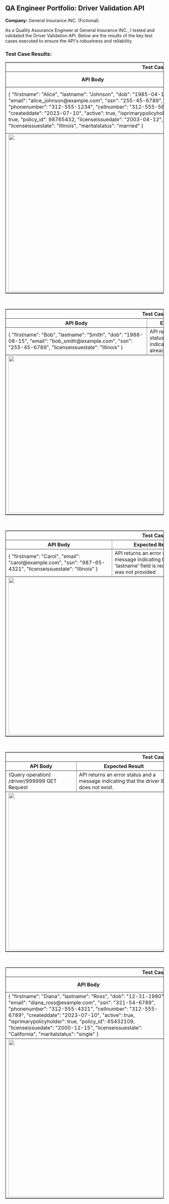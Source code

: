 <div>
  <h2>QA Engineer Portfolio: Driver Validation API</h2>
  <p><strong>Company:</strong> General Insurance INC. (Fictional)</p>
  <p>
    As a Quality Assurance Engineer at General Insurance INC., I tested and validated the Driver Validation API. Below are the results of the key test cases executed to ensure the API's robustness and reliability.
  </p>
  <h3>Test Case Results:</h3>
  
  <!-- Test Case 1 -->
  <table border="1">
    <thead>
      <tr>
        <th colspan="4">Test Case ID: TC01</th>
      </tr>
      <tr>
        <th>API Body</th>
        <th>Expected Result</th>
        <th>Actual Result</th>
        <th>Status Code</th>
      </tr>
    </thead>
    <tbody>
      <tr>
        <td>
          {
            "firstname": "Alice",
            "lastname": "Johnson",
            "dob": "1985-04-12",
            "email": "alice_johnson@example.com",
            "ssn": "255-45-6789",
            "phonenumber": "312-555-1234",
            "cellnumber": "312-555-5678",
            "createddate": "2023-07-10",
            "active": true,
            "isprimarypolicyholder": true,
            "policy_id": 98765432,
            "licenseissuedate": "2003-04-12",
            "licenseissuestate": "Illinois",
            "maritalstatus": "married"
          }
        </td>
        <td>API returns a success status with a message confirming the creation and the ID of the new driver record.</td>
        <td>I verified that the API returned a success status with a message confirming the creation and the ID of the new driver record.</td>
        <td>Status code 201 received.</td>
      </tr>
      <tr>
        <td colspan="4"><img src="https://github.com/Larry-Wilkes-CyberCloud/Larry-Wilkes-CyberCloud-Driver-Validation-Using-Postman-/assets/93053015/5e400a5f-a1b1-46af-ada3-79803725198a" width="1000" height="500"></td>
      </tr>
    </tbody>
  </table>
  <br>
  
  <!-- Test Case 2 -->
  <table border="1">
    <thead>
      <tr>
        <th colspan="4">Test Case ID: TC02</th>
      </tr>
      <tr>
        <th>API Body</th>
        <th>Expected Result</th>
        <th>Actual Result</th>
        <th>Status Code</th>
      </tr>
    </thead>
    <tbody>
      <tr>
        <td>
          {
            "firstname": "Bob",
            "lastname": "Smith",
            "dob": "1988-08-15",
            "email": "bob_smith@example.com",
            "ssn": "255-45-6789",
            "licenseissuestate": "Illinois"
          }
        </td>
        <td>API returns an error status and a message indicating that the SSN already exists.</td>
        <td>I verified that the API returned an error status and a message indicating that the SSN already exists.</td>
        <td>Status code 400 received.</td>
      </tr>
      <tr>
        <td colspan="4"><img src="https://github.com/Larry-Wilkes-CyberCloud/Larry-Wilkes-CyberCloud-Driver-Validation-Using-Postman-/assets/93053015/e7b7722b-0dad-4b3e-b0fa-87133d9eccd7" width="1000" height="500"></td>
      </tr>
    </tbody>
  </table>
  <br>
  
  <!-- Test Case 3 -->
  <table border="1">
    <thead>
      <tr>
        <th colspan="4">Test Case ID: TC03</th>
      </tr>
      <tr>
        <th>API Body</th>
        <th>Expected Result</th>
        <th>Actual Result</th>
        <th>Status Code</th>
      </tr>
    </thead>
    <tbody>
      <tr>
        <td>
          {
            "firstname": "Carol",
            "email": "carol@example.com",
            "ssn": "987-65-4321",
            "licenseissuestate": "Illinois"
          }
        </td>
        <td>API returns an error status with a message indicating that the 'lastname' field is required but was not provided</td>
        <td>I verified that the API returned an error status with a message indicating that the 'lastname' field is required but was not provided</td>
        <td>Status code 400 received.</td>
      </tr>
      <tr>
        <td colspan="4"><img src="https://github.com/Larry-Wilkes-CyberCloud/Larry-Wilkes-CyberCloud-Driver-Validation-Using-Postman-/assets/93053015/c2c3deda-1f8d-45a0-978d-2096a9326704" width="1000" height="500"></td>
      </tr>
    </tbody>
  </table>
  <br>
  
  <!-- Test Case 4 -->
  <table border="1">
    <thead>
      <tr>
        <th colspan="4">Test Case ID: TC04</th>
      </tr>
      <tr>
        <th>API Body</th>
        <th>Expected Result</th>
        <th>Actual Result</th>
        <th>Status Code</th>
      </tr>
    </thead>
    <tbody>
      <tr>
        <td>(Query operation) /driver/999999 GET Request</td>
        <td>API returns an error status and a message indicating that the driver ID does not exist.</td>
        <td>I verified that the API returned an error status and a message indicating that the driver ID does not exist.</td>
        <td>Status code 404 received.</td>
      </tr>
      <tr>
        <td colspan="4"><img src="https://github.com/Larry-Wilkes-CyberCloud/Larry-Wilkes-CyberCloud-Driver-Validation-Using-Postman-/assets/93053015/5c6cf330-5827-4a37-85a4-0e47d6db04e1" width="1000" height="500"></td>
      </tr>
    </tbody>
  </table>
  <br>
  
  <!-- Test Case 5 -->
  <table border="1">
    <thead>
      <tr>
        <th colspan="4">Test Case ID: TC05</th>
      </tr>
      <tr>
        <th>API Body</th>
        <th>Expected Result</th>
        <th>Actual Result</th>
        <th>Status Code</th>
      </tr>
    </thead>
    <tbody>
      <tr>
        <td>
          {
            "firstname": "Diana",
            "lastname": "Ross",
            "dob": "12-31-1980",
            "email": "diana_ross@example.com",
            "ssn": "321-54-6789",
            "phonenumber": "312-555-4321",
            "cellnumber": "312-555-6789",
            "createddate": "2023-07-10",
            "active": true,
            "isprimarypolicyholder": true,
            "policy_id": 65432109,
            "licenseissuedate": "2000-12-15",
            "licenseissuestate": "California",
            "maritalstatus": "single"
          }
        </td>
        <td>API returns an error status and a message detailing the incorrect date format, specifying the expected format.</td>
        <td>API did not return an error status and a message detailing the incorrect date format, specifying the expected format. This Endpoint has a Defect. Will report issue.</td>
        <td>Status code 201 received.</td>
      </tr>
      <tr>
        <td colspan="4"><img src="https://github.com/Larry-Wilkes-CyberCloud/Larry-Wilkes-CyberCloud-Driver-Validation-Using-Postman-/assets/93053015/f92f9427-593c-434e-97d5-552050855d09" width="1000" height="500"></td>
      </tr>
    </tbody>
  </table>
</div>

